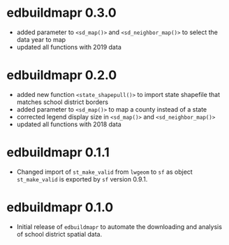 # edbuildmapr 0.3.0

* added parameter to `<sd_map()>` and `<sd_neighbor_map()>` to select the data year to map
* updated all functions with 2019 data

# edbuildmapr 0.2.0

* added new function `<state_shapepull()>` to import state shapefile that matches school district borders
* added parameter to `<sd_map()>` to map a county instead of a state
* corrected legend display size in `<sd_map()>` and `<sd_neighbor_map()>`
* updated all functions with 2018 data

# edbuildmapr 0.1.1

* Changed import of `st_make_valid` from `lwgeom` to `sf` as object `st_make_valid` is exported by `sf` version 0.9.1.

# edbuildmapr 0.1.0

* Initial release of `edbuildmapr` to automate the downloading and analysis of school district spatial data. 
